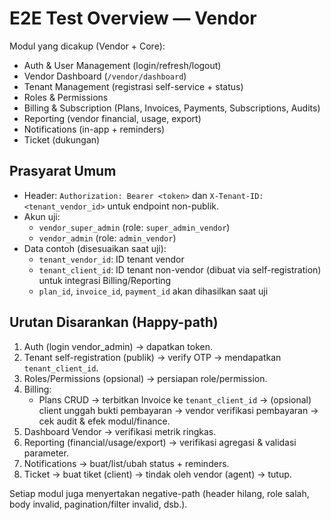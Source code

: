 # E2E Test Overview — Vendor

Modul yang dicakup (Vendor + Core):
- Auth & User Management (login/refresh/logout)
- Vendor Dashboard (`/vendor/dashboard`)
- Tenant Management (registrasi self-service + status)
- Roles & Permissions
- Billing & Subscription (Plans, Invoices, Payments, Subscriptions, Audits)
- Reporting (vendor financial, usage, export)
- Notifications (in-app + reminders)
- Ticket (dukungan)

## Prasyarat Umum
- Header: `Authorization: Bearer <token>` dan `X-Tenant-ID: <tenant_vendor_id>` untuk endpoint non-publik.
- Akun uji:
  - `vendor_super_admin` (role: `super_admin_vendor`)
  - `vendor_admin` (role: `admin_vendor`)
- Data contoh (disesuaikan saat uji):
  - `tenant_vendor_id`: ID tenant vendor
  - `tenant_client_id`: ID tenant non-vendor (dibuat via self-registration) untuk integrasi Billing/Reporting
  - `plan_id`, `invoice_id`, `payment_id` akan dihasilkan saat uji

## Urutan Disarankan (Happy-path)
1) Auth (login vendor_admin) → dapatkan token.
2) Tenant self-registration (publik) → verify OTP → mendapatkan `tenant_client_id`.
3) Roles/Permissions (opsional) → persiapan role/permission.
4) Billing:
   - Plans CRUD → terbitkan Invoice ke `tenant_client_id` → (opsional) client unggah bukti pembayaran → vendor verifikasi pembayaran → cek audit & efek modul/finance.
5) Dashboard Vendor → verifikasi metrik ringkas.
6) Reporting (financial/usage/export) → verifikasi agregasi & validasi parameter.
7) Notifications → buat/list/ubah status + reminders.
8) Ticket → buat tiket (client) → tindak oleh vendor (agent) → tutup.

Setiap modul juga menyertakan negative-path (header hilang, role salah, body invalid, pagination/filter invalid, dsb.).

